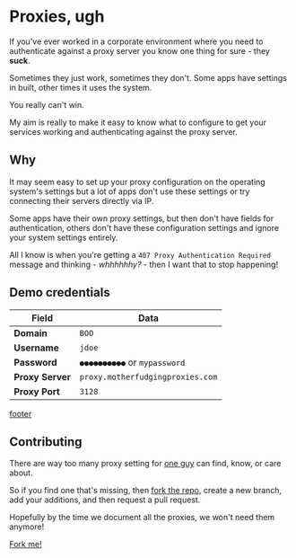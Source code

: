 # Proxies, ugh

If you've ever worked in a corporate environment where you need to authenticate against a proxy server you know one thing for sure - they **suck**.

Sometimes they just work, sometimes they don't. Some apps have settings in built, other times it uses the system.

You really can't win.

My aim is really to make it easy to know what to configure to get your services working and authenticating against the proxy server.

## Why

It may seem easy to set up your proxy configuration on the operating system's settings but a lot of apps don't use these settings or try connecting their servers directly via IP.

Some apps have their own proxy settings, but then don't have fields for authentication, others don't have these configuration settings and ignore your system settings entirely.

All I know is when you're getting a `407 Proxy Authentication Required` message and thinking - _whhhhhhy?_ - then I want that to stop happening!

## Demo credentials

| Field            | Data                             |
|------------------|----------------------------------|
| **Domain**       | `BOO`                            |
| **Username**     | `jdoe`                           |
| **Password**     | `●●●●●●●●●●` or `mypassword`     |
| **Proxy Server** | `proxy.motherfudgingproxies.com` |
| **Proxy Port**   | `3128`                           |

[footer](../site/footer.md ':include')

## Contributing

There are way too many proxy setting for [one guy](https://twitter.com/markbattistella) can find, know, or care about.

So if you find one that's missing, then [fork the repo](https://github.com/markbattistella/motherfudgingproxies.com), create a new branch, add your additions, and then request a pull request.

Hopefully by the time we document all the proxies, we won't need them anymore!

[<i class="i-fork"></i>Fork me!](https://github.com/markbattistella/motherfudgingproxies.com ':class=mb-button')
